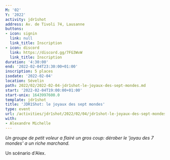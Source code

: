 ```yaml
---
M: '02'
Y: '2022'
activity: jdr1shot
address: Av. de Tivoli 74, Lausanne
buttons:
- icon: signin
  link: null
  link_title: Inscription
- icon: discord
  link: https://discord.gg/7FG3WvW
  link_title: Inscription
duration: '4:30:00'
end: '2022-02-04T23:30:00+01:00'
inscription: 5 places
isodate: '2022-02-04'
location: Sévelin
path: 2022/02/2022-02-04-jdr1shot-le-joyaux-des-sept-mondes.md
start: '2022-02-04T19:00:00+01:00'
start-unix: 1643997600.0
template: jdr1shot
title: 'JDR1Shot: le joyaux des sept mondes'
type: event
url: /activities/jdr1shot/2022/02/04/jdr1shot-le-joyaux-des-sept-mondes
with:
- Alexandre Michelle
---
```

*Un groupe de petit voleur a flairé un gros coup: dérober le 'joyau des 7 mondes' a un riche marchand.*

Un scénario d'Alex.